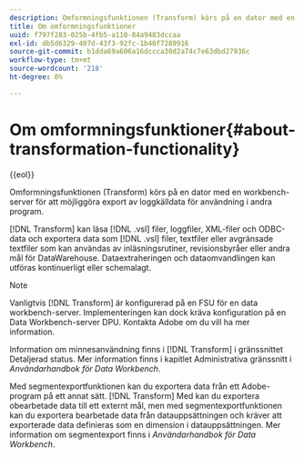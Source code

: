 ```yaml
---
description: Omformningsfunktionen (Transform) körs på en dator med en workbench-server för att möjliggöra export av loggkälldata för användning i andra program.
title: Om omformningsfunktioner
uuid: f797f283-025b-4fb5-a110-84a9483dccaa
exl-id: db5d6329-407d-43f3-92fc-1b40f7289916
source-git-commit: b1dda69a606a16dccca30d2a74c7e63dbd27936c
workflow-type: tm+mt
source-wordcount: '218'
ht-degree: 0%

---
```


# Om omformningsfunktioner{#about-transformation-functionality}

{{eol}}

Omformningsfunktionen (Transform) körs på en dator med en workbench-server för att möjliggöra export av loggkälldata för användning i andra program.

[!DNL Transform] kan läsa [!DNL .vsl] filer, loggfiler, XML-filer och ODBC-data och exportera data som [!DNL .vsl] filer, textfiler eller avgränsade textfiler som kan användas av inläsningsrutiner, revisionsbyråer eller andra mål för DataWarehouse. Dataextraheringen och dataomvandlingen kan utföras kontinuerligt eller schemalagt.

>[!NOTE]
>
>Vanligtvis [!DNL Transform] är konfigurerad på en FSU för en data workbench-server. Implementeringen kan dock kräva konfiguration på en Data Workbench-server DPU. Kontakta Adobe om du vill ha mer information.

Information om minnesanvändning finns i [!DNL Transform] i gränssnittet Detaljerad status. Mer information finns i kapitlet Administrativa gränssnitt i *Användarhandbok för Data Workbench*.

Med segmentexportfunktionen kan du exportera data från ett Adobe-program på ett annat sätt. [!DNL Transform] Med kan du exportera obearbetade data till ett externt mål, men med segmentexportfunktionen kan du exportera bearbetade data från datauppsättningen och kräver att exporterade data definieras som en dimension i datauppsättningen. Mer information om segmentexport finns i *Användarhandbok för Data Workbench*.
